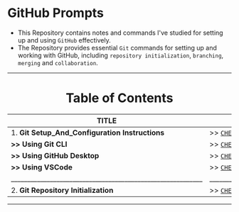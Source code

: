 # GitHub Prompts
- This Repository contains notes and commands I've studied for setting up and using `GitHub` effectively.
- The Repository provides essential `Git` commands for setting up and working with GitHub, including `repository initialization`, `branching`, `merging` and `collaboration`.

---

<div align="center">
 <h1>Table of Contents</h1>
</div>

<div align="center">
 
| TITLE                                                                                                          | SECTION_LINK                                                                                                                  |
|----------------------------------------------------------------------------------------------------------------|-------------------------------------------------------------------------------------------------------------------------------|
| 1.  **Git Setup_And_Configuration Instructions**                                                               | >> [` CHECK CONTENT `](https://github.com/Yashvant-Chhapwale-Course-Work/GitHub_Prompts/blob/main/Git_Setup.md)               |
|      **>> Using Git CLI**                                                                                      | >> [` CHECK CONTENT `](https://github.com/Yashvant-Chhapwale-Course-Work/GitHub_Prompts/blob/main/Git_Setup.md)               |  
|      **>> Using GitHub Desktop**                                                                               | >> [` CHECK CONTENT `](https://github.com/Yashvant-Chhapwale-Course-Work/GitHub_Prompts/blob/main/Git_Setup.md)               |
|      **>> Using VSCode**                                                                                       | >> [` CHECK CONTENT `](https://github.com/Yashvant-Chhapwale-Course-Work/GitHub_Prompts/blob/main/Git_Setup.md)               |
|___________________________________________________________                                                     |___________________________________________________________                                                                    |       
| 2.  **Git Repository Initialization**                                                                          | >> [` CHECK CONTENT `](https://github.com/Yashvant-Chhapwale-Course-Work/GitHub_Prompts/blob/main/Git_Repo_Initialization.md) |
</div>

---
